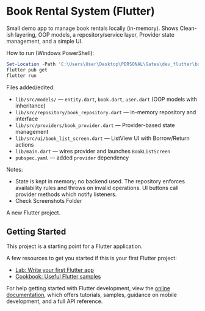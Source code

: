 # Book Rental System (Flutter)

Small demo app to manage book rentals locally (in-memory). Shows Clean-ish layering, OOP models, a repository/service layer, Provider state management, and a simple UI.

How to run (Windows PowerShell):

```powershell / terminal
Set-Location -Path 'C:\Users\User\Desktop\PERSONAL\Gates\dev_flutter\book_rental_system' (Use Your Location)
flutter pub get
flutter run
```

Files added/edited:
- `lib/src/models/` — `entity.dart`, `book.dart`, `user.dart` (OOP models with inheritance)
- `lib/src/repository/book_repository.dart` — in-memory repository and interface
- `lib/src/providers/book_provider.dart` — Provider-based state management
- `lib/src/ui/book_list_screen.dart` — ListView UI with Borrow/Return actions
- `lib/main.dart` — wires provider and launches `BookListScreen`
- `pubspec.yaml` — added `provider` dependency

Notes:
- State is kept in memory; no backend used. The repository enforces availability rules and throws on invalid operations. UI buttons call provider methods which notify listeners.
- Check Screenshots Folder

A new Flutter project.

## Getting Started

This project is a starting point for a Flutter application.

A few resources to get you started if this is your first Flutter project:

- [Lab: Write your first Flutter app](https://docs.flutter.dev/get-started/codelab)
- [Cookbook: Useful Flutter samples](https://docs.flutter.dev/cookbook)

For help getting started with Flutter development, view the
[online documentation](https://docs.flutter.dev/), which offers tutorials,
samples, guidance on mobile development, and a full API reference.
